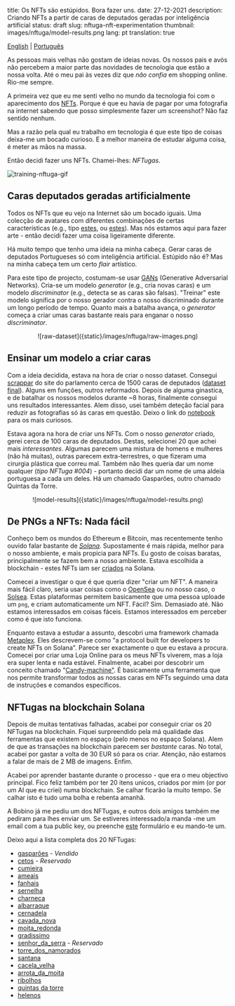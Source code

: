 title: Os NFTs são estúpidos. Bora fazer uns. 
date: 27-12-2021
description: Criando NFTs a partir de caras de deputados geradas por inteligência artificial 
status: draft
slug: nftuga-nft-experimentation
thumbnail: images/nftuga/model-results.png
lang: pt
translation: true

[English](/blog/nftuga-nft-experimentation) | [Português](/nftuga-nft-experimentation-pt) 

As pessoas mais velhas não gostam de ideias novas. Os nossos pais e avós não percebem a maior parte das novidades de tecnologia que estão a nossa volta. Até o meu pai às vezes diz que *não confia* em shopping online. Rio-me sempre. 

A primeira vez que eu me senti velho no mundo da tecnologia foi com o aparecimento dos [NFTs](https://www.theverge.com/22310188/nft-explainer-what-is-blockchain-crypto-art-faq). Porque é que eu havia de pagar por uma fotografia na internet sabendo que posso simplesmente fazer um screenshot? Não faz sentido nenhum. 

Mas a razão pela qual eu trabalho em tecnologia é que este tipo de coisas deixa-me um bocado curioso. E a melhor maneira de estudar alguma coisa, é meter as mãos na massa. 

Então decidi fazer uns NFTs. Chamei-lhes: *NFTugas*. 

![training-nftuga-gif]({static}/images/nftuga/nftuga-gif.gif)

## Caras deputados geradas artificialmente

Todos os NFTs que eu vejo na Internet são um bocado iguais. Uma colecção de avatares com diferentes combinações de certas características (e.g., tipo [estes](https://opensea.io/collection/boredapeyachtclub), ou [estes](https://www.larvalabs.com/cryptopunks)). Mas nós estamos aqui para fazer arte - então decidi fazer uma coisa ligeiramente diferente.

Há muito tempo que tenho uma ideia na minha cabeça. Gerar caras de deputados Portugueses só com inteligência artificial. Estúpido não é? Mas na minha cabeça tem um certo *flair* artístico.  

Para este tipo de projecto, costumam-se usar [GANs](https://en.wikipedia.org/wiki/Generative_adversarial_network) (Generative Adversarial Networks). Cria-se um modelo *generator* (e.g., cria novas caras) e um modelo *discriminator* (e.g., detecta se as caras são falsas). "Treinar" este modelo significa por o nosso gerador contra o nosso discriminado durante um longo período de tempo. Quanto mais a batalha avança, o *generator* começa a criar umas caras bastante reais para enganar o nosso *discriminator*. 

<center>
![raw-dataset]({static}/images/nftuga/raw-images.png)
</center>

## Ensinar um modelo a criar caras 

Com a ideia decidida, estava na hora de criar o nosso dataset. Consegui [scrappar](https://github.com/duarteocarmo/nftuga/blob/master/download_images.py) do site do parlamento cerca de 1500 caras de deputados ([dataset final](https://www.kaggle.com/duarteocarmo/diplomatas-download)). Alguns em funções, outros reformados. Depois de alguma ginastica, e de batalhar os nossos modelos durante ~8 horas, finalmente consegui uns resultados interessantes. Alem disso, usei também deteção facial para reduzir as fotografias só ás caras em questão. Deixo o link do [notebook](https://www.kaggle.com/duarteocarmo/nftuga-training) para os mais curiosos. 

Estava agora na hora de criar uns NFTs. Com o nosso *generator* criado, gerei cerca de 100 caras de deputados. Destas, selecionei 20 que achei mais *interessantes*. Algumas parecem uma mistura de homens e mulheres (não há muitas), outras parecem  extra-terrestres, o que fizeram uma cirurgia plástica que correu mal. Também não lhes queria dar um nome qualquer (*tipo NFTuga #004*) - portanto decidi dar um nome de uma aldeia portuguesa a cada um deles. Há um chamado Gasparões, outro chamado Quintas da Torre. 

<center>
![model-results]({static}/images/nftuga/model-results.png)
</center>

## De PNGs a NFTs: Nada fácil 

Conheço bem os mundos do Ethereum e Bitcoin, mas recentemente tenho ouvido falar bastante de *[Solana](https://solana.com)*. Supostamente é mais rápida, melhor para o nosso ambiente, e mais propicia para NFTs. Eu gosto de coisas baratas, principalmente se fazem bem a nosso ambiente. Estava escolhida a blockchain - estes NFTs iam ser [criados](https://www.sofi.com/learn/content/what-is-nft-minting/) na Solana. 

Comecei a investigar o que é que queria dizer "criar um NFT". A maneira mais fácil claro, seria usar coisas como o [OpenSea](https://opensea.io) ou no nosso caso, o [Solsea](https://solsea.io/). Estas plataformas permitem basicamente que uma pessoa uploade um `png`, e criam automaticamente um NFT. Fácil? Sim. Demasiado até. Não estamos interessados em coisas fáceis. Estamos interessados em perceber como é que isto funciona. 

Enquanto estava a estudar a assunto, descobri uma framework chamada [Metaplex](https://github.com/metaplex-foundation/metaplex). Eles descrevem-se como "a protocol built for developers to create NFTs on Solana". Parece ser exactamente o que eu estava a procura. Comecei por criar uma Loja Online para os meus NFTs viverem, mas a loja era super lenta e nada estável. Finalmente, acabei por descobrir um conceito chamado "[Candy-machine"](https://docs.metaplex.com/create-candy/introduction). É basicamente uma ferramenta que nos permite transformar todos as nossas caras em NFTs seguindo uma data de instruções e comandos específicos. 

## NFTugas na blockchain Solana

Depois de muitas tentativas falhadas, acabei por conseguir criar os 20 NFTugas na blockchain. Fiquei surpreendido pela má qualidade das ferramentas que existem no espaço (pelo menos no espaço Solana). Alem de que as transações na blockchain parecem ser *bastante* caras. No total, acabei por gastar a volta de 30 EUR só para os criar. Atenção, não estamos a falar de mais de 2 MB de imagens. Enfim. 

Acabei por aprender bastante durante o processo - que era o meu objectivo principal. Fico feliz também por ter 20 itens unicos, criados por mim (or por um AI que eu criei) numa blockchain. Se calhar ficarão la muito tempo. Se calhar isto é tudo uma bolha e rebenta amanhã. 

A Bobino já me pediu um dos NFTugas, e outros dois amigos também me pediram para lhes enviar um. Se estiveres interessado/a manda -me um email com a tua public key, ou preenche [este](https://forms.gle/q9NeyfQdwbFBaSbc8) formulário e eu mando-te um. 

Deixo aqui a lista completa dos 20 NFTugas:

- [gasparões](https://explorer.solana.com/address/EmfVGHYqTa76x82jh8133Hp6iQvE43e8NSimfm4jXywq) - *Vendido*
- [cetos](https://explorer.solana.com/address/HLugPDkBNZfgFhvuHeYxP5W9LEYbQi2BmPaYkyek7vKm) - *Reservado*
- [cumieira](https://explorer.solana.com/address/BU1ZcT5xthBfiF9tgSKUACVKdCEvvZppbST2Eh7gHz9H) 
- [ameais](https://explorer.solana.com/address/)
- [fanhais](https://explorer.solana.com/address/GG2wNV2gJTgnsfNbryc3Eb7pKHvxr1hEMU192y6pxtUY)
- [sernelha](https://explorer.solana.com/address/391L2c8ZDHZExvfN6joy36Pna4K1pLEPBYz6Ay7wo5zM)
- [charneca](https://explorer.solana.com/address/8hf2UiWPtpmuE7gPFu3D2cU3b4z2PRNHG9BxSUVwvkaR)
- [albarraque](https://explorer.solana.com/address/85Cm9f2XUWSEsCWwHibce2miitcrz2ajCvx6AQ2ACmpd)
- [cernadela](https://explorer.solana.com/address/F7ni1Qa9iSiVK8yLr4ZwPUKbAriRzaNUjeTcHUqgW1bQ)
- [cavada_nova](https://explorer.solana.com/address/6pxqLQs9w4c2tyKJ4jRnpFcdi1G5Zo31McnqzihmNSxp)
- [moita_redonda](https://explorer.solana.com/address/7niUipVkr58B6zfdx92VUNak1CBWxMfEaAu3MJ5xy8Zv)
- [gradissimo](https://explorer.solana.com/address/GSaAtwFjja979nSYeK7jYJ5rF5teDKGHyie2MPjV7KXG)
- [senhor_da_serra](https://explorer.solana.com/address/Caiv1ZKkqxg4x2tKK422ny51MDuvCqkSgnX8jbkRYspj) - *Reservado*
- [torre_dos_namorados](https://explorer.solana.com/address/ESRtgAmNRaxupepvuFD61JFDS85j9YRfc6cDJX633Uw6)
- [santana](https://explorer.solana.com/address/AntpwziEwHw9SaSAUF1cpXysDbVrfnZfzbB61jSC6DP1)
- [cacela_velha](https://explorer.solana.com/address/HiRHzSe8CCjTqdGTtojKiKf45t3WJsPieu54Vd2XAEJP)
- [arrota_da_moita](https://explorer.solana.com/address/gNZ6g1jn1QRmSNuaHLaLSqpZebZT4fEgfy8R14rTBHS)
- [ribolhos](https://explorer.solana.com/address/CYDXjb7D4rkTt1JWvc7DSRtf5pRWADFTiNJGRuUMi3kQ)
- [quintas da torre](https://explorer.solana.com/address/7LQ2r5p7cQrabyWK8hgHEcHnasMkqabwyrpY2ikPrDqW)
- [helenos](https://explorer.solana.com/address/GiB3Goa2nEBFKLdZjNxrXGjBfNasEXopCR18NaUTR2fc)


